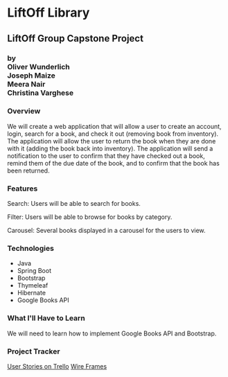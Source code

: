 # LiftOff Library 
## LiftOff Group Capstone Project 
### by <br>Oliver Wunderlich <br>Joseph Maize <br>Meera Nair <br>Christina Varghese

### Overview
We will create a web application that will allow a user to create an account, login, search for a book, and check it out (removing book from inventory). The application will allow the user to return the book when they are done with it (adding the book back into inventory). The application will send a notification to the user to confirm that they have checked out a book, remind them of the due date of the book, and to confirm that the book has been returned. 

### Features

Search: Users will be able to search for books.

Filter: Users will be able to browse for books by category.

Carousel: Several books displayed in a carousel for the users to view.

### Technologies
* Java
* Spring Boot
* Bootstrap
* Thymeleaf
* Hibernate
* Google Books API

### What I'll Have to Learn
We will need to learn how to implement Google Books API and Bootstrap.

### Project Tracker
[User Stories on Trello](https://trello.com/b/BSdWDdNq/liftoff)
[Wire Frames](https://miro.com/app/board/o9J_l3L3mmw=/?track=true&utm_source=notification&utm_medium=email&utm_campaign=approve-request&utm_content=go-to-miro)

